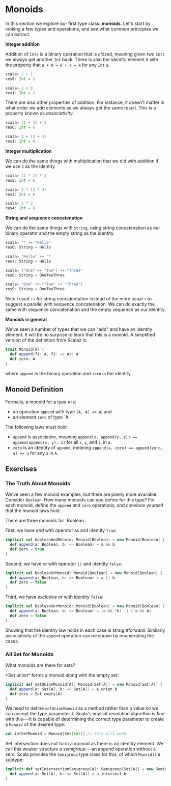# Monoids

In this section we explore our first type class: **monoids**. Let's start by looking a few types and operations, and see what common principles we can extract.

**Integer addition**

Addition of `Ints` is a binary operation that is *closed*, meaning given two `Ints` we always get another `Int` back. There is also the *identity* element `0` with the property that `a + 0 = 0 + a = a` for any `Int` `a`.

~~~ scala
scala> 2 + 1
res0: Int = 3

scala> 2 + 0
res1: Int = 2
~~~

There are also other properties of addition. For instance, it doesn't matter in what order we add elements as we always get the same result. This is a property known as *associativity*.

~~~ scala
scala> (1 + 2) + 3
res0: Int = 6

scala> 1 + (2 + 3)
res1: Int = 6
~~~

**Integer multiplication**

We can do the same things with multiplication that we did with addition if we use `1` as the identity.

~~~ scala
scala> (1 * 2) * 3
res2: Int = 6

scala> 1 * (2 * 3)
res3: Int = 6

scala> 2 * 3
res4: Int = 6
~~~

**String and sequence concatenation**

We can do the same things with `String`, using string concatenation as our binary operator and the empty string as the identity.

~~~ scala
scala> "" ++ "Hello"
res6: String = Hello

scala> "Hello" ++ ""
res7: String = Hello

scala> ("One" ++ "Two") ++ "Three"
res8: String = OneTwoThree

scala> "One" ++ ("Two" ++ "Three")
res9: String = OneTwoThree
~~~

Note I used `++` for string concatentation instead of the more usual `+` to suggest a parallel with sequence concatenation. We can do exactly the same with sequence concatenation and the empty sequence as our identity.

**Monoids in general**

We've seen a number of types that we can "add" and have an identity element. It will be no surprise to learn that this is a monoid. A simplified version of the definition from Scalaz is:

~~~ scala
trait Monoid[A] {
  def append(f1: A, f2: => A): A
  def zero: A
}
~~~

where `append` is the binary operation and `zero` is the identity.

## Monoid Definition

Formally, a monoid for a type `A` is:

- an operation `append` with type `(A, A) => A`; and
- an element `zero` of type `A.

The following laws must hold:

- `append` is associative, meaning `append(x, append(y, z)) == append(append(x, y), z)` for all `x`, `y`, and `z`, in `A`.
- `zero` is an identity of `append`, meaning `append(a, zero) == append(zero, a) == a` for any `a` in `A`.

## Exercises

### The Truth About Monoids

We've seen a few monoid examples, but there are plenty more available. Consider `Boolean`. How many monoids can you define for this type? For each monoid, define  the `append` and `zero` operations, and convince yourself that the monoid laws hold.

<div class="solution">
There are three monoids for `Boolean`.

First, we have *and* with operator `&&` and identity `true`:

~~~ scala
implicit val booleanAndMonoid: Monoid[Boolean] = new Monoid[Boolean] {
  def append(a: Boolean, b: => Boolean) = a && b
  def zero = true
}
~~~

Second, we have *or* with operator `||` and identity `false`:

~~~ scala
implicit val booleanOrMonoid: Monoid[Boolean] = new Monoid[Boolean] {
  def append(a: Boolean, b: => Boolean) = a || b
  def zero = false
}
~~~

Third, we have *exclusive or* with identity `false`:

~~~ scala
implicit val booleanXorMonoid: Monoid[Boolean] = new Monoid[Boolean] {
  def append(a: Boolean, b: => Boolean) = (a && !b) || (!a && b)
  def zero = false
}
~~~

Showing that the identity law holds in each case is straightforward. Similarly associativity of the `append` operation can be shown by enumerating the cases.
</div>

### All Set for Monoids

What monoids are there for sets?

<div class="solution">
*Set union* forms a monoid along with the empty set:

~~~ scala
implicit def setUnionMonoid[A]: Monoid[Set[A]] = new Monoid[Set[A]] {
  def append(a: Set[A], b: => Set[A]) = a union b
  def zero = Set.empty[A]
}
~~~

We need to define `setUnionMonoid` as a method rather than a value so we can accept the type parameter `A`. Scala's implicit resolution algorithm is fine with this---it is capable of determining the correct type parameter to create a `Monoid` of the desired type:

~~~ scala
val intSetMonoid = Monoid[Set[Int]] // this will work
~~~

Set intersection does not form a monoid as there is no identity element. We call this weaker structure a *semigroup*---an append operation without a zero. Scala provides the `Semigroup` type class for this, of which `Monoid` is a subtype:

~~~ scala
implicit def setIntersectionSemigroup[A]: Semigroup[Set[A]] = new Semigroup[Set[A]] {
  def append(a: Set[A], b: => Set[A]) = a intersect b
}
~~~
</div>
